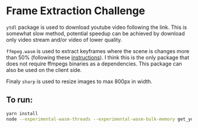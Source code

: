 # Frame Extraction Challenge

`ytdl` package is used to download youtube video following the link. This is somewhat slow method, potential speedup can be achieved by download only video stream and/or video of lower quality.

`ffmpeg.wasm` is used to extract keyframes where the scene is changes more than 50% (following these [instructions](https://www.bogotobogo.com/FFMpeg/ffmpeg_thumbnails_select_scene_iframe.php#:~:text=Capturing%20scene%20change)). I think this is the only package that does not require ffmpegs binaries as a dependencies. This package can also be used on the client side.

Finaly `sharp` is used to resize images to max 800px in width.

## To run:

```bash
yarn install
node --experimental-wasm-threads --experimental-wasm-bulk-memory get_youtube_frames.js
```
